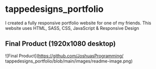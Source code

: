 # tappedesigns_portfolio

I created a fully responsive portfolio website for one of my friends. This website uses HTML, SASS, CSS, JavaScript & Responsive Design

## Final Product (1920x1080 desktop)
![Final Product](https://github.com/JoshuasProgramming/
tappedesigns_portfolio/blob/main/images/readme-image.png)
